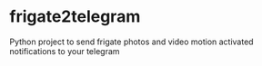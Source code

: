 # frigate2telegram
Python project to send frigate photos and video motion activated notifications to your telegram
